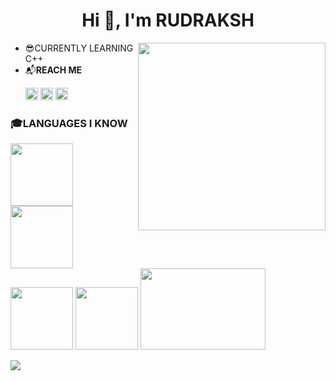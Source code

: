 <h1  align="center">Hi 👋, I'm RUDRAKSH</h1>
<img height="300px" width="300px" align="right" src=https://c.tenor.com/Dq8nm__4of0AAAAC/gimme-code-gimme.gif" />

- 😎CURRENTLY LEARNING C++
- 📬**REACH ME**
         <p><a href="https://www.instagram.com/rudrakshgupta20/"><img height="20px" width="20px" src="https://user-images.githubusercontent.com/69029697/131078588-3806b08d-d62f-4e80-98bb-a5e7d249b955.png" /></a> <a href="https://www.linkedin.com/in/rudraksh-gupta-20/"><img height="20px" width="20px" src="https://user-images.githubusercontent.com/69029697/131113060-5a2d01ef-0b26-44a5-8cfc-b0ab515deec8.png" /></a>    <a href="https://www.facebook.com/profile.php?id=100009410175942"><img  height="20px" width="20px" src="https://user-images.githubusercontent.com/69029697/131114479-3fd7f8d3-ba94-4441-a134-72dee3ff6287.png" /></a></p>



<h3> 🎓LANGUAGES I KNOW</h3>


<p align="left">
<img height="100px" width="100px" src="https://user-images.githubusercontent.com/69029697/131077154-3efc60e2-d668-4fcb-a9ab-5e6670ce8fed.png" />
<img height="100px" width="100px" src="https://user-images.githubusercontent.com/69029697/131077544-ac5d5c5a-5ac8-43b0-9a74-2f63def1bdec.png" />
<img height="100px" width="100px" src="https://user-images.githubusercontent.com/69029697/131077695-7ccaefca-b5da-413b-8f78-148dc172a435.png" />
<img height="100px" width="100px" src="https://user-images.githubusercontent.com/69029697/131078021-45d96d50-f841-457d-a86f-7f5f1b62258a.png" />
<img height="130px" width="200px" src="https://user-images.githubusercontent.com/69029697/131114627-daf23b5b-f763-402e-a4b3-6045bc2edfe3.png" />                                                                                                                                             
</p>


<img src="https://github-readme-stats.vercel.app/api?username=Rudrakshh&&show_icons=true&title_color=ffffff&icon_color=bb2acf&text_color=daf7dc&bg_color=151515" />

